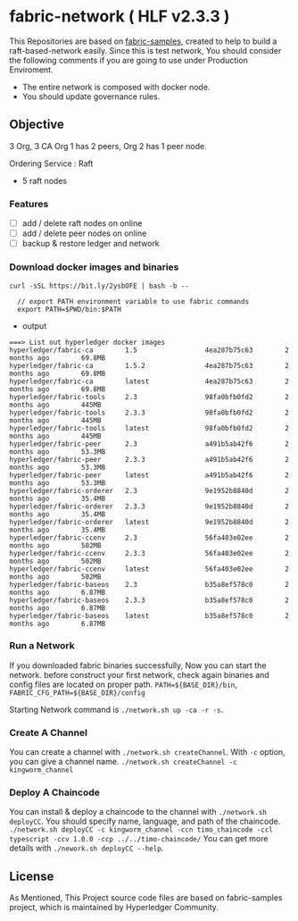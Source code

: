 # fabric-network ( HLF v2.3.3 )
This Repositories are based on [fabric-samples](https://github.com/hyperledger/fabric-samples), created to help to build a raft-based-network easily.
Since this is test network, You should consider the following comments if you are going to use under Production Enviroment.
* The entire network is composed with docker node.
* You should update governance rules.

## Objective
3 Org, 3 CA
Org 1 has 2 peers, Org 2 has 1 peer node.
<!-- * 5 endorsing peer nodes, ( additionally 1 peer node reading ledger ) -->
Ordering Service : Raft
* 5 raft nodes

### Features
* [ ] add / delete raft nodes on online
* [ ] add / delete peer nodes on online
* [ ] backup & restore ledger and network
<!-- * [ ] create a new channel -->

### Download docker images and binaries
`curl -sSL https://bit.ly/2ysbOFE | bash -b --`
```
  // export PATH environment variable to use fabric commands
  export PATH=$PWD/bin:$PATH
```


* output
```
===> List out hyperledger docker images
hyperledger/fabric-ca        1.5                 4ea287b75c63        2 months ago        69.8MB
hyperledger/fabric-ca        1.5.2               4ea287b75c63        2 months ago        69.8MB
hyperledger/fabric-ca        latest              4ea287b75c63        2 months ago        69.8MB
hyperledger/fabric-tools     2.3                 98fa0bfb0fd2        2 months ago        445MB
hyperledger/fabric-tools     2.3.3               98fa0bfb0fd2        2 months ago        445MB
hyperledger/fabric-tools     latest              98fa0bfb0fd2        2 months ago        445MB
hyperledger/fabric-peer      2.3                 a491b5ab42f6        2 months ago        53.3MB
hyperledger/fabric-peer      2.3.3               a491b5ab42f6        2 months ago        53.3MB
hyperledger/fabric-peer      latest              a491b5ab42f6        2 months ago        53.3MB
hyperledger/fabric-orderer   2.3                 9e1952b8840d        2 months ago        35.4MB
hyperledger/fabric-orderer   2.3.3               9e1952b8840d        2 months ago        35.4MB
hyperledger/fabric-orderer   latest              9e1952b8840d        2 months ago        35.4MB
hyperledger/fabric-ccenv     2.3                 56fa403e02ee        2 months ago        502MB
hyperledger/fabric-ccenv     2.3.3               56fa403e02ee        2 months ago        502MB
hyperledger/fabric-ccenv     latest              56fa403e02ee        2 months ago        502MB
hyperledger/fabric-baseos    2.3                 b35a8ef578c0        2 months ago        6.87MB
hyperledger/fabric-baseos    2.3.3               b35a8ef578c0        2 months ago        6.87MB
hyperledger/fabric-baseos    latest              b35a8ef578c0        2 months ago        6.87MB
```

### Run a Network
If you downloaded fabric binaries successfully, Now you can start the network.
before construct your first network, check again binaries and config files are located on proper path.
`PATH=${BASE_DIR}/bin`, `FABRIC_CFG_PATH=${BASE_DIR}/config`

Starting Network command is  `./network.sh up -ca -r -s`.

### Create A Channel
You can create a channel with `./network.sh createChannel`.
With `-c` option, you can give a channel name. `./network.sh createChannel -c kingworm_channel`

### Deploy A Chaincode
You can install & deploy a chaincode to the channel with `./network.sh deployCC`.
You should specify name, language, and path of the chaincode.
`./network.sh deployCC -c kingworm_channel -ccn timo_chaincode -ccl typescript -ccv 1.0.0 -ccp ../../timo-chaincode/`
You can get more details with `./nework.sh deployCC --help`.


## License
As Mentioned, This Project source code files are based on fabric-samples project, which is maintained by Hyperledger Community.
